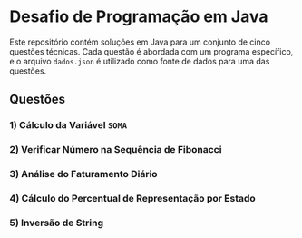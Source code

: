 # Desafio de Programação em Java

Este repositório contém soluções em Java para um conjunto de cinco questões técnicas. Cada questão é abordada com um programa específico, e o arquivo `dados.json` é utilizado como fonte de dados para uma das questões. 

## Questões

### 1) Cálculo da Variável `SOMA`
### 2) Verificar Número na Sequência de Fibonacci
### 3) Análise do Faturamento Diário
### 4) Cálculo do Percentual de Representação por Estado
### 5) Inversão de String
